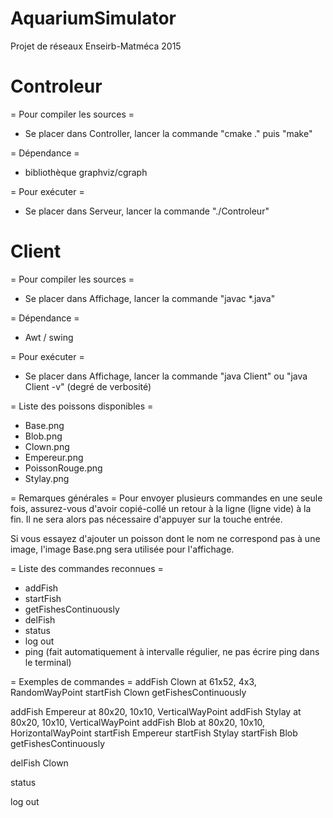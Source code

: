 AquariumSimulator
=============================================
Projet de réseaux Enseirb-Matméca 2015


Controleur
=============================================
= Pour compiler les sources =
* Se placer dans Controller, lancer la commande "cmake ." puis "make"

= Dépendance =
* bibliothèque graphviz/cgraph

= Pour exécuter =
* Se placer dans Serveur, lancer la commande "./Controleur"


Client
=============================================
= Pour compiler les sources =
* Se placer dans Affichage, lancer la commande "javac *.java"


= Dépendance =
* Awt / swing


= Pour exécuter = 
* Se placer dans Affichage, lancer la commande "java Client" ou "java Client -v" (degré de verbosité)


= Liste des poissons disponibles =
* Base.png
* Blob.png
* Clown.png
* Empereur.png
* PoissonRouge.png
* Stylay.png


= Remarques générales =
Pour envoyer plusieurs commandes en une seule fois, assurez-vous d'avoir copié-collé un retour à la ligne (ligne vide) à la fin. Il ne sera alors pas nécessaire d'appuyer sur la touche entrée.

Si vous essayez d'ajouter un poisson dont le nom ne correspond pas à une image, l'image Base.png sera utilisée pour l'affichage.


= Liste des commandes reconnues =
* addFish
* startFish
* getFishesContinuously
* delFish
* status
* log out
* ping (fait automatiquement à intervalle régulier, ne pas écrire ping dans le terminal)


= Exemples de commandes =
addFish Clown at 61x52, 4x3, RandomWayPoint
startFish Clown
getFishesContinuously

addFish Empereur at 80x20, 10x10, VerticalWayPoint
addFish Stylay at 80x20, 10x10, VerticalWayPoint
addFish Blob at 80x20, 10x10, HorizontalWayPoint
startFish Empereur
startFish Stylay
startFish Blob
getFishesContinuously

delFish Clown

status

log out


